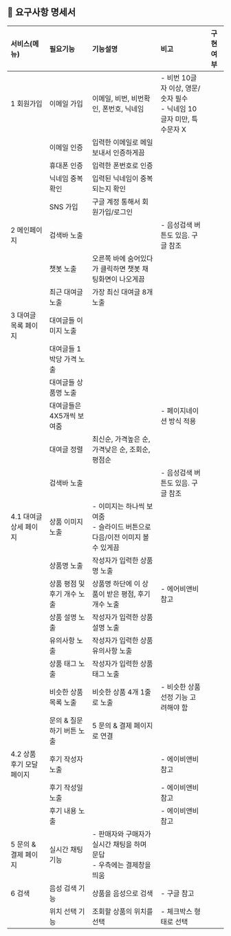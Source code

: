 ## 📜 요구사항 명세서

|서비스(메뉴)|필요기능|기능설명|비고|구현여부|
|:---|:---|:---|:---|:---:|
|1 회원가입|이메일 가입|이메일, 비번, 비번확인, 폰번호, 닉네임|- 비번 10글자 이상, 영문/숫자 필수<br/>- 닉네임 10글자 미만, 특수문자 X||
||이메일 인증|입력한 이메일로 메일 보내서 인증하게끔|||
||휴대폰 인증|입력한 폰번호로 인증|||
||닉네임 중복확인|입력된 닉네임이 중복되는지 확인|||
||SNS 가입|구글 계정 통해서 회원가입/로그인|||
|2 메인페이지|검색바 노출||- 음성검색 버튼도 있음. 구글 참조||
||챗봇 노출|오른쪽 바에 숨어있다가 클릭하면 챗봇 채팅화면이 나오게끔|||
||최근 대여글 노출|가장 최신 대여글 8개 노출|||
|3 대여글 목록 페이지|대여글들 이미지 노출||||
||대여글들 1박당 가격 노출||||
||대여글들 상품명 노출||||
||대여글들은 4X5개씩 보여줌||- 페이지네이션 방식 적용||
||대여글 정렬|최신순, 가격높은 순, 가격낮은 순, 조회순, 평점순|||
||검색바 노출||- 음성검색 버튼도 있음. 구글 참조||
|4.1 대여글 상세 페이지|상품 이미지 노출|- 이미지는 하나씩 보여줌<br/>- 슬라이드 버튼으로 다음/이전 이미지 볼 수 있게끔|||
||상품명 노출|작성자가 입력한 상품명 노출|||
||상품 평점 및 후기 개수 노출|상품명 하단에 이 상품이 받은 평점, 후기 개수 노출|- 에어비앤비 참고||
||상품 설명 노출|작성자가 입력한 상품 설명 노출|||
||유의사항 노출|작성자가 입력한 상품 유의사항 노출|||
||상품 태그 노출|작성자가 입력한 상품 태그 노출|||
||비슷한 상품 목록 노출|비슷한 상품 4개 1줄로 노출|- 비슷한 상품 선정 기능 고려해야 함||
||문의 & 질문하기 버튼 노출|5 문의 & 결제 페이지로 연결|||
|4.2 상품 후기 모달 페이지|후기 작성자 노출||- 에이비앤비 참고||
||후기 작성일 노출||- 에이비앤비 참고||
||후기 내용 노출||- 에이비앤비 참고||
|5 문의 & 결제 페이지|실시간 채팅 기능|- 판매자와 구매자가 실시간 채팅을 하며 문답<br/>- 우측에는 결제창을 띄움|||
|6 검색|음성 검색 기능|상품을 음성으로 검색|- 구글 참고||
||위치 선택 기능|조회할 상품의 위치를 선택|- 체크박스 형태로 선택||

